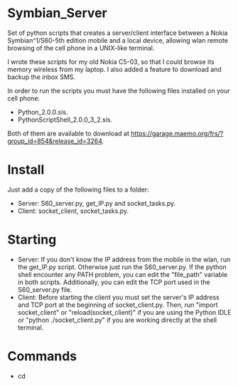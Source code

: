 Symbian_Server
==============
Set of python scripts that creates a server/client interface between a Nokia Symbian^1/S60-5th edition mobile and a local device, allowing wlan remote browsing of the cell phone in a UNIX-like terminal.

I wrote these scripts for my old Nokia C5-03, so that I could browse its memory wireless from my laptop. I also added a feature to download and backup the inbox SMS. 

In order to run the scripts you must have the following files installed on your cell phone:

* Python_2.0.0.sis.
* PythonScriptShell_2.0.0_3_2.sis.
 
Both of them are available to download at https://garage.maemo.org/frs/?group_id=854&release_id=3264.

Install
==============
Just add a copy of the following files to a folder:

* Server: S60_server.py, get_IP.py and socket_tasks.py.
* Client: socket_client, socket_tasks.py.

Starting
==============
* Server: If you don't know the IP address from the mobile in the wlan, run the get_IP.py script. Otherwise just run the S60_server.py. If the python shell encounter any PATH problem, you can edit the "file_path" variable in both scripts. Additionally, you can edit the TCP port used in the S60_server.py file.
* Client: Before starting the client you must set the server's IP address and TCP port at the beginning of socket_client.py. Then, run "import socket_client" or "reload(socket_client)" if you are using the Python IDLE or "python ./socket_client.py" if you are working directly at the shell terminal.

Commands
==============

- cd

